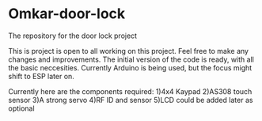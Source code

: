 # Omkar-door-lock
The repository for the door lock project

This is project is open to all working on this project. Feel free to make any changes and improvements. The initial version of the code is ready, with all the basic neccesities. Currently Arduino is being used, but the focus might shift to ESP later on.

Currently here are the components required:
1)4x4 Kaypad
2)AS308 touch sensor
3)A strong servo
4)RF ID and sensor
5)LCD could be added later as optional
